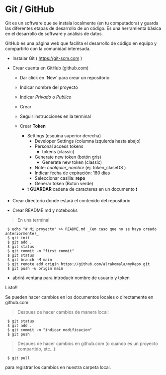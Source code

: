 # Git / GitHub

Git es un software que se instala localmente (en tu computadora) y guarda las diferentes etapas de desarrollo de un código. Es una herramienta básica en el desarrollo de software y análisis de datos. 

GitHub es una página web que facilita el desarrollo de código en equipo y compartirlo con la comunidad interesada.
         
- Instalar Git ( https://git-scm.com )

- Crear cuenta en GitHub (github.com)
   - Dar click en 'New' para crear un repositorio
   - Indicar nombre del proyecto
   - Indicar _Privado_ o _Publico_
   - Crear
   - Seguir instrucciones en la terminal
   - Crear **Token**

   		- Settings (esquina superior derecha)
    		- Developer Settings (columna izquierda hasta abajo)
    		- Personal access tokens
    			- tokens (classic)
    		- Generate new token (botón gris)
    			- Generate new token (classic)
    		- Note: _cualquier_nombre_  (ej. token_claseDS )
    		- Indicar fecha de expiración: 180 días
    		- Seleccionar casilla: **repo**
    		- Generar token (Botón verde)
    	- :exclamation: **GUARDAR** cadena de caracteres en un documento :exclamation:

- Crear directorio donde estará el contenido del repositorio
- Crear README.md y notebooks
> En una terminal:

     $ echo "# Mi proyecto" >> README.md _(en caso que no se haya creado anteriormente)_
     $ git init
     $ git add .
     $ git status
     $ git commit -m "first commit"
     $ git status
     $ git branch -M main
     $ git remote add origin https://github.com/alrakomala/myRepo.git
     $ git push -u origin main

- abrirá ventana para introducir nombre de usuario y token

Listo!!
  
Se pueden hacer cambios en los documentos locales o directamente en github.com

> Despues de hacer cambios de manera local:

     $ git status
     $ git add .
     $ git commit -m "indicar modificacion"
     $ git push 

> Despues de hacer cambios en github.com (o cuando es un proyecto compartido, etc...):

     $ git pull

para registrar los cambios en nuestra carpeta local. 




